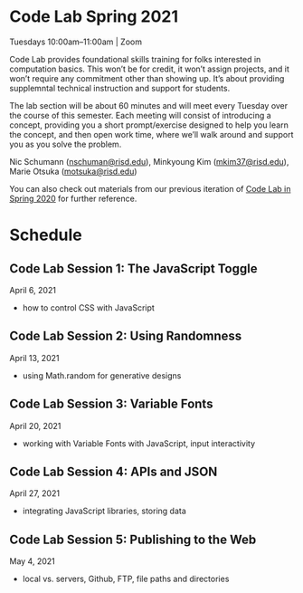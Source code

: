 # Code Lab Spring 2021

Tuesdays 10:00am–11:00am | Zoom

Code Lab provides foundational skills training for folks interested in computation basics. This won’t be for credit, it won’t assign projects, and it won’t require any commitment other than showing up. It’s about providing supplemntal technical instruction and support for students.

The lab section will be about 60 minutes and will meet every Tuesday over the course of this semester. Each meeting will consist of introducing a concept, providing you a short prompt/exercise designed to help you learn the concept, and then open work time, where we’ll walk around and support you as you solve the problem.

Nic Schumann (nschuman@risd.edu),
Minkyoung Kim (mkim37@risd.edu),
Marie Otsuka (motsuka@risd.edu)

You can also check out materials from our previous iteration of [Code Lab in Spring 2020](https://github.com/RISD-Code-Lab/spring2020) for further reference.

# Schedule

## Code Lab Session 1: The JavaScript Toggle
April 6, 2021
- how to control CSS with JavaScript

## Code Lab Session 2: Using Randomness
April 13, 2021
- using Math.random for generative designs

## Code Lab Session 3: Variable Fonts
April 20, 2021
- working with Variable Fonts with JavaScript, input interactivity

## Code Lab Session 4: APIs and JSON
April 27, 2021
- integrating JavaScript libraries, storing data

## Code Lab Session 5: Publishing to the Web
May 4, 2021
- local vs. servers, Github, FTP, file paths and directories


